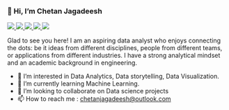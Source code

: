 ### 👋 Hi, I’m Chetan Jagadeesh

<!---
Chetanjagadeesh/Chetanjagadeesh is a ✨ special ✨ repository because its `README.md` (this file) appears on your GitHub profile.
You can click the Preview link to take a look at your changes.
--->


<a href="https://www.linkedin.com/in/chetanjagadeesh/" target="_blank">
<img src=https://img.shields.io/badge/LinkedIn-0077B5?style=for-the-badge&logo=linkedin&logoColor=white />
</a> 
<a href="https://github.com/Chetanjagadeesh" target="_blank">
<img src=https://img.shields.io/badge/GitHub-100000?style=for-the-badge&logo=github&logoColor=white />
</a>
<a href="https://public.tableau.com/profile/chetan.jagadeesh" target="_blank">
<img src=https://img.shields.io/badge/-tableau-E97627?style=for-the-badge&logo=tableau&logoColor=white />
</a>
<a href="https://chetanjagadeesh.me/" target="_blank">
<img src=https://img.shields.io/badge/Portfolio-chetanjagadeesh.me-brightgreen?style=for-the-badge&logoColor=white />
</a>
<a href="mailto:chetanjagadeesh@outlook.com">
<img src=https://img.shields.io/badge/Outlook-chetanjagadeesh%40outlook.com-D14836?style=for-the-badge&logo=gmail&logoColor=white />
</a>
</div>  

<br />

Glad to see you here! I am an aspiring data analyst who enjoys connecting the dots: be it ideas from different disciplines, people from different teams, or applications from different industries. I have a strong analytical mindset and an academic background in engineering.

- 👀 I’m interested in Data Analytics, Data storytelling, Data Visualization.
- 🌱 I’m currently learning Machine Learning.
- 💞️ I’m looking to collaborate on Data science projects
- 📫 How to reach me : chetanjagadeesh@outlook.com








